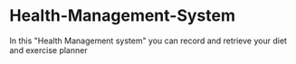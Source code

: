 # Health-Management-System

In this "Health Management system" you can record and retrieve your diet and exercise planner
